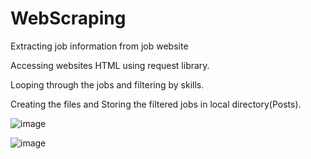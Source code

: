 # WebScraping
Extracting job information from job website

Accessing websites HTML using request library.

Looping through the jobs and filtering by skills.

Creating the files and Storing the filtered jobs in local directory(Posts).

![image](https://user-images.githubusercontent.com/91527488/145334658-d5dbf61a-6039-4b10-84e1-73786f5fb724.png)

![image](https://user-images.githubusercontent.com/91527488/145334839-2189c412-1881-4a7b-8fe9-1b889f6513fa.png)
